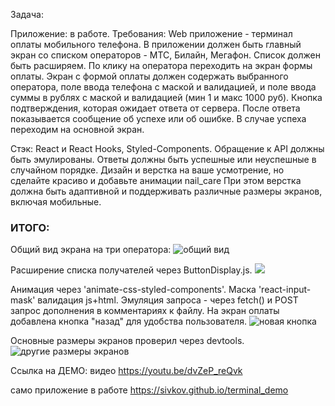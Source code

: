 Задача:

Приложение: в работе. Требования: Web приложение - терминал оплаты мобильного телефона. В приложении должен быть главный экран со списком операторов - МТС, Билайн, Мегафон. Список должен быть расширяем. По клику на оператора переходить на экран формы оплаты. Экран с формой оплаты должен содержать выбранного оператора, поле ввода телефона с маской и валидацией, и поле ввода суммы в рублях с маской и валидацией (мин 1 и макс 1000 руб). Кнопка подтверждения, которая ожидает ответа от сервера. После ответа показывается сообщение об успехе или об ошибке. В случае успеха переходим на основной экран.

Стэк: React и React Hooks, Styled-Components.
Обращение к API должны быть эмулированы. Ответы должны быть успешные или неуспешные в случайном порядке.
Дизайн и верстка на ваше усмотрение, но сделайте красиво и добавьте анимации nail_care
При этом верстка должна быть адаптивной и поддерживать различные размеры экранов, включая мобильные.

### ИТОГО:
Общий вид экрана на три оператора:
![общий вид](https://github.com/Sivkov/brave_tests/blob/master/t1.png)

Расширение списка получателей через ButtonDisplay.js.
![](https://github.com/Sivkov/brave_tests/blob/master/t4.png)

Анимация через 'animate-css-styled-components'.
Маска 'react-input-mask' валидация js+html.
Эмуляция запроса - через fetch() и POST запрос дополнения в комментариях к файлу.
На экран оплаты добавлена кнопка "назад" для удобства пользователя.
![новая кнопка](https://github.com/Sivkov/brave_tests/blob/master/t3.png)

Основные размеры экранов проверил через devtools.
![другие размеры экранов](https://github.com/Sivkov/brave_tests/blob/master/t5.png)

Ссылка на ДЕМО:
видео
<https://youtu.be/dvZeP_reQvk>

само приложение в работе
<https://sivkov.github.io/terminal_demo>





